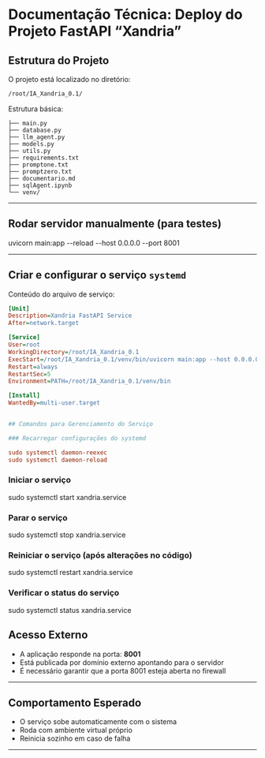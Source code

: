 
# Documentação Técnica: Deploy do Projeto FastAPI “Xandria”

## Estrutura do Projeto

O projeto está localizado no diretório:

```bash
/root/IA_Xandria_0.1/
```

Estrutura básica:

```
├── main.py
├── database.py
├── llm_agent.py
├── models.py
├── utils.py
├── requirements.txt
├── promptone.txt
├── promptzero.txt
├── documentario.md
├── sqlAgent.ipynb
└── venv/
```

---

## Rodar servidor manualmente (para testes)

uvicorn main:app --reload --host 0.0.0.0 --port 8001

---

## Criar e configurar o serviço `systemd`

Conteúdo do arquivo de serviço:

```ini
[Unit]
Description=Xandria FastAPI Service
After=network.target

[Service]
User=root
WorkingDirectory=/root/IA_Xandria_0.1
ExecStart=/root/IA_Xandria_0.1/venv/bin/uvicorn main:app --host 0.0.0.0 --port 8001
Restart=always
RestartSec=5
Environment=PATH=/root/IA_Xandria_0.1/venv/bin

[Install]
WantedBy=multi-user.target


## Comandos para Gerenciamento do Serviço

### Recarregar configurações do systemd

sudo systemctl daemon-reexec
sudo systemctl daemon-reload
```

### Iniciar o serviço

sudo systemctl start xandria.service

### Parar o serviço

sudo systemctl stop xandria.service

### Reiniciar o serviço (após alterações no código)

sudo systemctl restart xandria.service

### Verificar o status do serviço

sudo systemctl status xandria.service


## Acesso Externo

- A aplicação responde na porta: **8001**
- Está publicada por domínio externo apontando para o servidor
- É necessário garantir que a porta 8001 esteja aberta no firewall

---

## Comportamento Esperado

- O serviço sobe automaticamente com o sistema
- Roda com ambiente virtual próprio
- Reinicia sozinho em caso de falha

---
